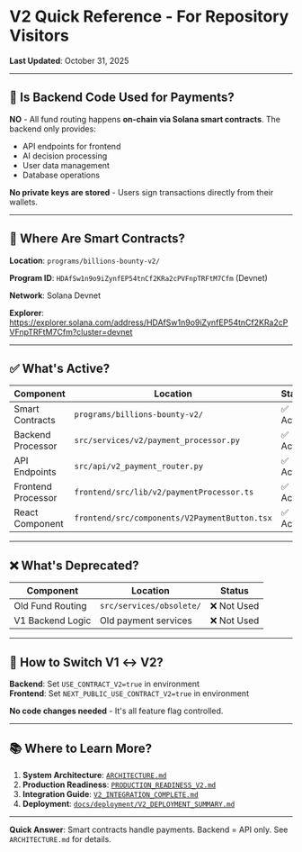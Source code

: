 # V2 Quick Reference - For Repository Visitors

**Last Updated**: October 31, 2025

---

## 🎯 Is Backend Code Used for Payments?

**NO** - All fund routing happens **on-chain via Solana smart contracts**. The backend only provides:
- API endpoints for frontend
- AI decision processing
- User data management
- Database operations

**No private keys are stored** - Users sign transactions directly from their wallets.

---

## 📍 Where Are Smart Contracts?

**Location**: `programs/billions-bounty-v2/`

**Program ID**: `HDAfSw1n9o9iZynfEP54tnCf2KRa2cPVFnpTRFtM7Cfm` (Devnet)

**Network**: Solana Devnet

**Explorer**: https://explorer.solana.com/address/HDAfSw1n9o9iZynfEP54tnCf2KRa2cPVFnpTRFtM7Cfm?cluster=devnet

---

## ✅ What's Active?

| Component | Location | Status |
|-----------|----------|--------|
| Smart Contracts | `programs/billions-bounty-v2/` | ✅ Active |
| Backend Processor | `src/services/v2/payment_processor.py` | ✅ Active |
| API Endpoints | `src/api/v2_payment_router.py` | ✅ Active |
| Frontend Processor | `frontend/src/lib/v2/paymentProcessor.ts` | ✅ Active |
| React Component | `frontend/src/components/V2PaymentButton.tsx` | ✅ Active |

---

## ❌ What's Deprecated?

| Component | Location | Status |
|-----------|----------|--------|
| Old Fund Routing | `src/services/obsolete/` | ❌ Not Used |
| V1 Backend Logic | Old payment services | ❌ Not Used |

---

## 🔀 How to Switch V1 ↔ V2?

**Backend**: Set `USE_CONTRACT_V2=true` in environment  
**Frontend**: Set `NEXT_PUBLIC_USE_CONTRACT_V2=true` in environment

**No code changes needed** - It's all feature flag controlled.

---

## 📚 Where to Learn More?

1. **System Architecture**: [`ARCHITECTURE.md`](ARCHITECTURE.md)
2. **Production Readiness**: [`PRODUCTION_READINESS_V2.md`](PRODUCTION_READINESS_V2.md)
3. **Integration Guide**: [`V2_INTEGRATION_COMPLETE.md`](V2_INTEGRATION_COMPLETE.md)
4. **Deployment**: [`docs/deployment/V2_DEPLOYMENT_SUMMARY.md`](docs/deployment/V2_DEPLOYMENT_SUMMARY.md)

---

**Quick Answer**: Smart contracts handle payments. Backend = API only. See `ARCHITECTURE.md` for details.



